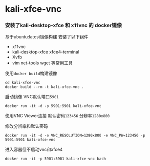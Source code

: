 # kali-xfce-vnc

### 安装了kali-desktop-xfce 和 x11vnc 的 docker镜像

基于ubuntu:latest镜像构建
安装了以下组件
- x11vnc
- kali-desktop-xfce xfce4-terminal
- Xvfb
- vim net-tools wget 等常用工具


使用`docker build`构建镜像
```
cd kali-xfce-vnc
docker build --rm -t kali-xfce-vnc .
```

启动镜像 VNC默认端口`5901`
```
docker run -it -d -p 5901:5901 kali-xfce-vnc
```

使用VNC Viewer连接 默认密码`123456` 分辨率`1280x800`

修改分辨率和默认密码
```
docker run -it -d -e VNC_RESOLUTION=1280x800 -e VNC_PW=123456 -p 5901:5901 kali-xfce-vnc
```

进入容器但不启动vnc和xfce4
```
docker run -it -p 5901:5901 kali-xfce-vnc bash
```


